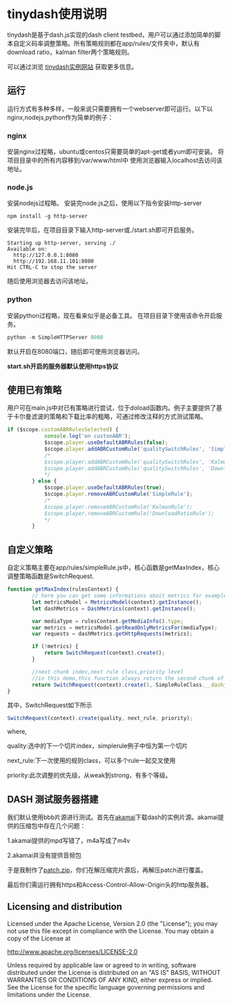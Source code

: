 # tinydash使用说明 #

tinydash是基于dash.js实现的dash client testbed，用户可以通过添加简单的脚本自定义码率调整策略。所有策略规则都在app/rules/文件夹中，默认有download ratio，kalman filter两个策略规则。

可以通过浏览 [tinydash实例网站](https://1029.mythkast.net/tinydash/) 获取更多信息。

## 运行 ##

运行方式有多种多样，一般来说只需要拥有一个webserver即可运行。以下以nginx,nodejs,python作为简单的例子：

### nginx ###

安装nginx过程略，ubuntu或centos只需要简单的apt-get或者yum即可安装。
将项目目录中的所有内容移到/var/www/html中
使用浏览器输入localhost去访问该地址。

### node.js ###

安装nodejs过程略。
安装完node.js之后，使用以下指令安装http-server
```
npm install -g http-server
```
安装完毕后，在项目目录下输入http-server或./start.sh即可开启服务。
```
Starting up http-server, serving ./
Available on:
  http://127.0.0.1:8080
  http://192.168.11.101:8080
Hit CTRL-C to stop the server
```
随后使用浏览器去访问该地址。

### python ###

安装python过程略，现在看来似乎是必备工具。
在项目目录下使用该命令开启服务。

```python
python -m SimpleHTTPServer 8080
```

默认开启在8080端口，随后即可使用浏览器访问。

**start.sh开启的服务器默认使用https协议**

## 使用已有策略 ##
用户可在main.js中对已有策略进行尝试，位于doload函数内。例子主要提供了基于卡尔曼滤波的策略和下载比率的粗略，可通过修改注释的方式测试策略。
```js
if ($scope.customABRRulesSelected) {
            console.log('on custonABR');
            $scope.player.useDefaultABRRules(false);
            $scope.player.addABRCustomRule('qualitySwitchRules', 'SimpleRule', SimpleRule);
            /*
            $scope.player.addABRCustomRule('qualitySwitchRules', 'KalmanRule', KalmanRule);
            $scope.player.addABRCustomRule('qualitySwitchRules', 'DownloadRatioRule', DownloadRatioRule);
            */
        } else {
            $scope.player.useDefaultABRRules(true);
            $scope.player.removeABRCustomRule('SimpleRule');
            /*
            $scope.player.removeABRCustomRule('KalmanRule');
            $scope.player.removeABRCustomRule('DownloadRatioRule');
            */
        }
```

## 自定义策略 ##
自定义策略主要在app/rules/simpleRule.js中，核心函数是getMaxIndex，核心调整策略函数是SwitchRequest.

```js
function getMaxIndex(rulesContext) {
        // here you can get some informations aboit metrics for example, to implement the rule
        let metricsModel = MetricsModel(context).getInstance();
        let dashMetrics = DashMetrics(context).getInstance();

        var mediaType = rulesContext.getMediaInfo().type;
        var metrics = metricsModel.getReadOnlyMetricsFor(mediaType);
        var requests = dashMetrics.getHttpRequests(metrics);

        if (!metrics) {
            return SwitchRequest(context).create();
        }

        //next chunk index,next rule class,priority level
        //in this demo,this function always return the second chunk of next bitrate chunks.
        return SwitchRequest(context).create(1, SimpleRuleClass.__dashjs_factory_name, SwitchRequest.PRIORITY.STRONG);
}
```

其中，SwitchRequest如下所示

```js
SwitchRequest(context).create(quality, next_rule, priority);
```

where,

quality:选中的下一个切片index，simplerule例子中恒为第一个切片

next_rule:下一次使用的规则class，可以多个rule一起交叉使用

priority:此次调整的优先级，从weak到strong，有多个等级。

## DASH 测试服务器搭建 ##

我们默认使用bbb片源进行测试。首先在[akamai](https://dash.akamaized.net/akamai/bbb_30fps/bbb_30fps.zip)下载dash的实例片源。akamai提供的压缩包中存在几个问题：

1.akamai提供的mpd写错了，m4a写成了m4v

2.akamai并没有提供音频包

于是我制作了[patch.zip](https://raw.githubusercontent.com/godka/tinydash/master/patch.zip)，你们在解压缩完片源后，再解压patch进行覆盖。

最后你们需运行拥有https和Access-Control-Allow-Origin头的http服务器。


## Licensing and distribution ##

Licensed under the Apache License, Version 2.0 (the "License");
you may not use this file except in compliance with the License.
You may obtain a copy of the License at

  http://www.apache.org/licenses/LICENSE-2.0

Unless required by applicable law or agreed to in writing, software
distributed under the License is distributed on an "AS IS" BASIS,
WITHOUT WARRANTIES OR CONDITIONS OF ANY KIND, either express or implied.
See the License for the specific language governing permissions and
limitations under the License.